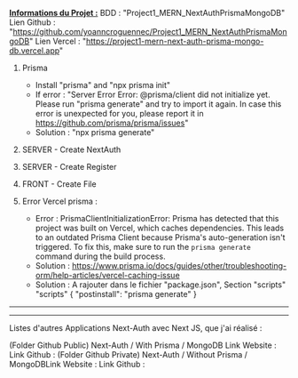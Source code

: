 



<b><u>Informations du Projet :</u></b>
BDD : "Project1_MERN_NextAuthPrismaMongoDB"
Lien Github : "https://github.com/yoanncroguennec/Project1_MERN_NextAuthPrismaMongoDB"
Lien Vercel : "https://project1-mern-next-auth-prisma-mongo-db.vercel.app"



1. Prisma
   - Install "prisma" and "npx prisma init"
   - If error : "Server Error
Error: @prisma/client did not initialize yet. Please run "prisma generate" and try to import it again.
In case this error is unexpected for you, please report it in https://github.com/prisma/prisma/issues" 
    - Solution : "npx prisma generate"
1. SERVER - Create NextAuth
2. SERVER - Create Register
3. FRONT - Create File 


6. Error Vercel prisma :
   - Error : PrismaClientInitializationError: Prisma has detected that this project was built on Vercel, which caches dependencies. This leads to an outdated Prisma Client because Prisma's auto-generation isn't triggered. To fix this, make sure to run the `prisma generate` command during the build process.
   - Solution : https://www.prisma.io/docs/guides/other/troubleshooting-orm/help-articles/vercel-caching-issue
   - Solution : A rajouter dans le fichier "package.json", Section "scripts"
    "scripts" {
        "postinstall": "prisma generate"
    }


***
***


Listes d'autres Applications Next-Auth avec Next JS, que j'ai réalisé :

(Folder Github Public)
Next-Auth / With Prisma / MongoDB
Link Website :
Link Github :
(Folder Github Private)
Next-Auth / Without Prisma / MongoDBLink Website :
Link Github :
